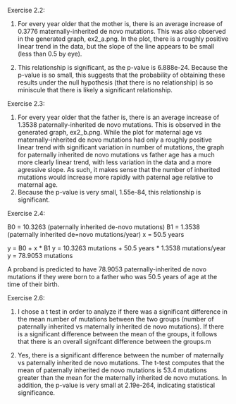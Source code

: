 Exercise 2.2:

1. For every year older that the mother is, there is an average increase of 0.3776 maternally-inherited de novo mutations. This was also observed in the generated graph, ex2_a.png. In the plot, there is a roughly positive linear trend in the data, but the slope of the line appears to be small (less than 0.5 by eye).

2. This relationship is significant, as the p-value is 6.888e-24. Because the p-value is so small, this suggests that the probability of obtaining these results under the null hypothesis (that there is no relationship) is so miniscule that there is likely a significant relationship. 

Exercise 2.3:

1. For every year older that the father is, there is an average increase of 1.3538 paternally-inherited de novo mutations. This is observed in the generated graph, ex2_b.png. While the plot for maternal age vs maternally-inherited de novo mutations had only a roughly positive linear trend with significant variation in number of mutations, the graph for paternally inherited de novo mutations vs father age has a much more clearly linear trend, with less variation in the data and a more agressive slope. As such, it makes sense that the number of inherited mutations would increase more rapidly with paternal age relative to maternal age. 
2. Because the p-value is very small, 1.55e-84, this relationship is significant.


Exercise 2.4:

B0 = 10.3263 (paternally inherited de-novo mutations) 
B1 = 1.3538 (paternally inherited de=novo mutations/year)
x = 50.5 years

y = B0 + x * B1
y = 10.3263 mutations + 50.5 years * 1.3538 mutations/year 
y = 78.9053 mutations

A proband is predicted to have 78.9053 paternally-inherited de novo mutations if they were born to a father who was 50.5 years of age at the time of their birth. 

Exercise 2.6:

1. I chose a t test in order to analyze if there was a significant difference in the mean number of mutations between the two groups (number of paternally inherited vs maternally inherited de novo mutations). If there is a significant difference between the mean of the groups, it follows that there is an overall signifcant difference between the groups.m 

2. Yes, there is a significant difference between the number of maternally vs paternally inherited de novo mutations. The t-test computes that the mean of paternally inherited de novo mutations is 53.4 mutations greater than the mean for the maternally inherited de novo mutations. In addition, the p-value is very small at 2.19e-264, indicating statistical significance.
